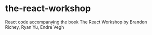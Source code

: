 # the-react-workshop
React code accompanying the book The React Workshop by Brandon Richey, Ryan Yu, Endre Vegh
